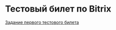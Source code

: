 # Тестовый билет по Bitrix
[Задание первого тестового билета](https://drive.google.com/file/d/1nnL_toHENCLGOKTvz0H6JQY1qChhEVWp/view)